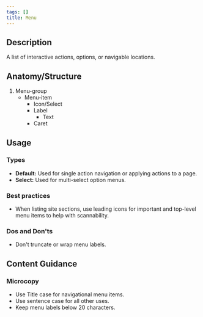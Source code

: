 ```yaml
---
tags: []
title: Menu
---
```


## Description

A list of interactive actions, options, or navigable locations.

## Anatomy/Structure

1. Menu-group
   - Menu-item
     - Icon/Select
     - Label
       - Text
     - Caret

## Usage

### Types

- **Default:** Used for single action navigation or applying actions to a page.
- **Select:** Used for multi-select option menus.

### Best practices

- When listing site sections, use leading icons for important and top-level menu items to help with scannability.

### Dos and Don'ts

- Don't truncate or wrap menu labels.

## Content Guidance

### Microcopy

- Use Title case for navigational menu items.
- Use sentence case for all other uses.
- Keep menu labels below 20 characters.
